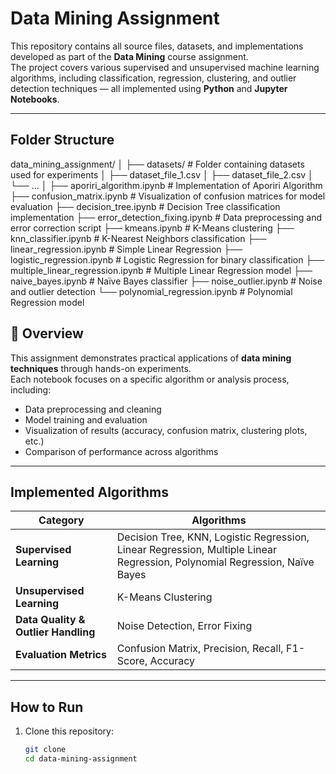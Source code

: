 # Data Mining Assignment

This repository contains all source files, datasets, and implementations developed as part of the **Data Mining** course assignment.  
The project covers various supervised and unsupervised machine learning algorithms, including classification, regression, clustering, and outlier detection techniques — all implemented using **Python** and **Jupyter Notebooks**.

---

## Folder Structure

data_mining_assignment/
│
├── datasets/ # Folder containing datasets used for experiments
│ ├── dataset_file_1.csv
│ ├── dataset_file_2.csv
│ └── ...
│
├── aporiri_algorithm.ipynb # Implementation of Aporiri Algorithm
├── confusion_matrix.ipynb # Visualization of confusion matrices for model evaluation
├── decision_tree.ipynb # Decision Tree classification implementation
├── error_detection_fixing.ipynb # Data preprocessing and error correction script
├── kmeans.ipynb # K-Means clustering
├── knn_classifier.ipynb # K-Nearest Neighbors classification
├── linear_regression.ipynb # Simple Linear Regression
├── logistic_regression.ipynb # Logistic Regression for binary classification
├── multiple_linear_regression.ipynb # Multiple Linear Regression model
├── naive_bayes.ipynb # Naïve Bayes classifier
├── noise_outlier.ipynb # Noise and outlier detection
└── polynomial_regression.ipynb # Polynomial Regression model

## 🧩 Overview

This assignment demonstrates practical applications of **data mining techniques** through hands-on experiments.  
Each notebook focuses on a specific algorithm or analysis process, including:
- Data preprocessing and cleaning  
- Model training and evaluation  
- Visualization of results (accuracy, confusion matrix, clustering plots, etc.)  
- Comparison of performance across algorithms  

---

## Implemented Algorithms

| Category | Algorithms |
|-----------|-------------|
| **Supervised Learning** | Decision Tree, KNN, Logistic Regression, Linear Regression, Multiple Linear Regression, Polynomial Regression, Naïve Bayes |
| **Unsupervised Learning** | K-Means Clustering |
| **Data Quality & Outlier Handling** | Noise Detection, Error Fixing |
| **Evaluation Metrics** | Confusion Matrix, Precision, Recall, F1-Score, Accuracy |

---

## How to Run

1. Clone this repository:  
   ```bash
   git clone
   cd data-mining-assignment
